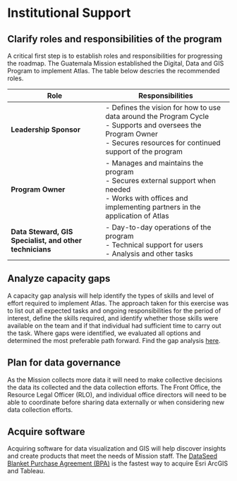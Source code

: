 # Institutional Support

## Clarify roles and responsibilities of the program

A critical first step is to establish roles and responsibilities for progressing the roadmap. The Guatemala Mission established the Digital, Data and GIS Program to implement Atlas. The table below descries the recommended roles.

| Role                                                    | Responsibilities                                             |
| ------------------------------------------------------- | ------------------------------------------------------------ |
| **Leadership Sponsor**                                  | - Defines the vision for how to use data around the Program Cycle<br />- Supports and oversees the Program Owner<br />- Secures resources for continued support of the program |
| **Program Owner**                                       | - Manages and maintains the program<br />- Secures external support when needed<br />- Works with offices and implementing partners in the application of Atlas |
| **Data Steward, GIS Specialist, and other technicians** | - Day-to-day operations of the program<br />- Technical support for users<br />- Analysis and other tasks |

## Analyze capacity gaps

A capacity gap analysis will help identify the types of skills and level of effort required to implement Atlas. The approach taken for this exercise was to list out all expected tasks and ongoing responsibilities for the period of interest, define the skills required, and identify whether those skills were available on the team and if that individual had sufficient time to carry out the task. Where gaps were identified, we evaluated all options and determined the most preferable path forward. Find the gap analysis [here](https://docs.google.com/spreadsheets/d/1PRlYlUMqFTNzu1rBwBA56KWUzAcbA9YiKTBMeo2w4EQ/edit#gid=0).

## Plan for data governance

As the Mission collects more data it will need to make collective decisions the data its collected and the data collection efforts. The Front Office, the Resource Legal Officer (RLO), and individual office directors will need to be able to coordinate before sharing data externally or when considering new data collection efforts. 

## Acquire software

Acquiring software for data visualization and GIS will help discover insights and create products that meet the needs of Mission staff. The [DataSeed Blanket Purchase Agreement (BPA)](https://drive.google.com/file/d/1AYyIUQo41y0sRLVyInfDjppl4DCr0GWP/view) is the fastest way to acquire Esri ArcGIS and Tableau.